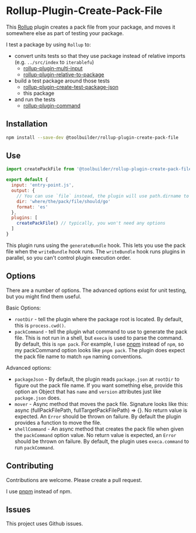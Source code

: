 # Rollup-Plugin-Create-Pack-File

This [Rollup](https://rollupjs.org/guide/en/) plugin creates a pack file from your package, and moves it somewhere else as part of testing your package.

I test a package by using `Rollup` to:

* convert units tests so that they use package instead of relative imports (e.g. `../src/index` to `iterablefu`)
  * [rollup-plugin-multi-input](https://github.com/alfredosalzillo/rollup-plugin-multi-input)
  * [rollup-plugin-relative-to-package](https://github.com/toolbuilder/rollup-plugin-relative-to-package)
* build a test package around those tests
  * [rollup-plugin-create-test-package-json](https://github.com/toolbuilder/rollup-plugin-create-test-package-json)
  * this package
* and run the tests
  * [rollup-plugin-command](https://github.com/Vehmloewff/rollup-plugin-command)

## Installation

```bash
npm install --save-dev @toolbuilder/rollup-plugin-create-pack-file
```

## Use

```javascript
import createPackFile from '@toolbuilder/rollup-plugin-create-pack-file'

export default {
  input: 'entry-point.js',
  output: {
    // You can use `file` instead, the plugin will use path.dirname to get the directory path
    dir: 'where/the/pack/file/should/go'
    format: 'es'
  },
  plugins: [
    createPackFile() // typically, you won't need any options
  ]
}
```

This plugin runs using the `generateBundle` hook. This lets you use the pack file when the `writeBundle` hook runs. The `writeBundle` hook runs plugins in parallel, so you can't control plugin execution order.

## Options

There are a number of options. The advanced options exist for unit testing, but you might find them useful.

Basic Options:

* `rootDir` - tell the plugin where the package root is located. By default, this is `process.cwd()`.
* `packCommand` - tell the plugin what command to use to generate the pack file. This is not run in a shell, but `execa` is used to parse the command. By default, this is `npm pack`. For example, I use [pnpm](https://pnpm.js.org/) instead of `npm`, so my packCommand option looks like `pnpm pack`. The plugin does expect the pack file name to match `npm` naming conventions.

Advanced options:

* `packageJson` - By default, the plugin reads `package.json` at `rootDir` to figure out the pack file name. If you want something else, provide this option an Object that has `name` and `version` attributes just like `package.json` does.
* `mover` - Async method that moves the pack file. Signature looks like this: async (fullPackFilePath, fullTargetPackFilePath) => {}. No return value is expected. An `Error` should be thrown on failure. By default the plugin provides a function to move the file.
* `shellCommand` - An async method that creates the pack file when given the `packCommand` option value. No return value is expected, an `Error` should be thrown on failure. By default, the plugin uses `execa.command` to run `packCommand`.

## Contributing

Contributions are welcome. Please create a pull request.

I use [pnpm](https://pnpm.js.org/) instead of npm.

## Issues

This project uses Github issues.
